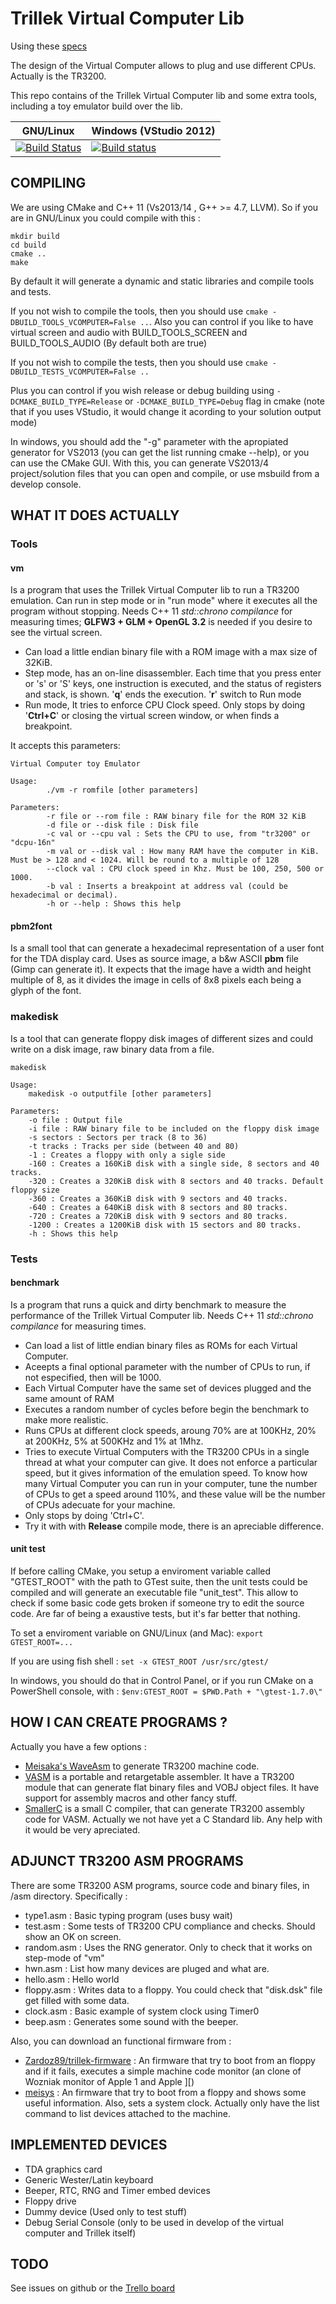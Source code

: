 Trillek Virtual Computer Lib
============================

Using these [specs](https://github.com/trillek-team/trillek-computer)

The design of the Virtual Computer allows to plug and use different CPUs. Actually is the TR3200.

This repo contains of the Trillek Virtual Computer lib and some extra tools, including a toy emulator build over the lib.

| GNU/Linux                                        | Windows (VStudio 2012)  |
|--------------------------------------------------|-------------------------|
| [![Build Status](https://travis-ci.org/trillek-team/trillek-vcomputer-module.png?branch=new-version)](https://travis-ci.org/trillek-team/trillek-vcomputer-module) | [![Build status](https://ci.appveyor.com/api/projects/status/420wp0vh8tnsuvjn/branch/develop?svg=true)](https://ci.appveyor.com/project/Zardoz89/trillek-vcomputer-module-r5m16/branch/develop) |

COMPILING
---------
We are using CMake and C++ 11 (Vs2013/14 , G++ >= 4.7, LLVM). So if you are in GNU/Linux you could compile with this :

    mkdir build
    cd build
    cmake ..
    make

By default it will generate a dynamic and static libraries and compile tools and tests.

If you not wish to compile the tools, then you should use `cmake -DBUILD_TOOLS_VCOMPUTER=False ..`. Also you can control if you like to have virtual screen and audio with BUILD_TOOLS_SCREEN and BUILD_TOOLS_AUDIO (By default both are true)

If you not wish to compile the tests, then you should use `cmake -DBUILD_TESTS_VCOMPUTER=False ..`

Plus you can control if you wish release or debug building using `-DCMAKE_BUILD_TYPE=Release` or `-DCMAKE_BUILD_TYPE=Debug` flag in cmake (note that if you uses VStudio, it would change it acording to your solution output mode)

In windows, you should add the "-g" parameter with the apropiated generator for VS2013 (you can get the list running cmake --help), or you can use the CMake GUI. With this, you can generate VS2013/4 project/solution files that you can open and compile, or use msbuild from a develop console.

WHAT IT DOES ACTUALLY
------------------
### Tools

#### vm

Is a program that uses the Trillek Virtual Computer lib to run a TR3200 emulation. Can run in step mode or in "run mode" where it executes all the program without stopping. Needs C++ 11 *std::chrono compilance* for measuring times; **GLFW3 + GLM + OpenGL 3.2** is needed if you desire to see the virtual screen.

- Can load a little endian binary file with a ROM image with a max size of 32KiB.
- Step mode, has an on-line disassembler. Each time that you press enter or 's' or 'S'
  keys, one instruction is executed, and the status of registers and stack, is
  shown. '**q**' ends the execution. '**r**' switch to Run mode
- Run mode, It tries to enforce CPU Clock speed. Only stops by doing '**Ctrl+C**' or closing the virtual screen window, or when finds a breakpoint.

It accepts this parameters:
```
Virtual Computer toy Emulator

Usage:
        ./vm -r romfile [other parameters]

Parameters:
        -r file or --rom file : RAW binary file for the ROM 32 KiB
        -d file or --disk file : Disk file
        -c val or --cpu val : Sets the CPU to use, from "tr3200" or "dcpu-16n"
        -m val or --disk val : How many RAM have the computer in KiB. Must be > 128 and < 1024. Will be round to a multiple of 128
        --clock val : CPU clock speed in Khz. Must be 100, 250, 500 or 1000.
        -b val : Inserts a breakpoint at address val (could be hexadecimal or decimal).
        -h or --help : Shows this help
```

#### pbm2font

Is a small tool that can generate a hexadecimal representation of a user font for the TDA display card. Uses as source image, a b&w ASCII **pbm** file (Gimp can generate it). It expects that the image have a width and height multiple of 8, as it divides the image in cells of 8x8 pixels each being a glyph of the font.

### makedisk

Is a tool that can generate floppy disk images of different sizes and could write on a disk image, raw binary data from a file.

```
makedisk

Usage:
    makedisk -o outputfile [other parameters]

Parameters:
    -o file : Output file
    -i file : RAW binary file to be included on the floppy disk image
    -s sectors : Sectors per track (8 to 36)
    -t tracks : Tracks per side (between 40 and 80)
    -1 : Creates a floppy with only a sigle side
    -160 : Creates a 160KiB disk with a single side, 8 sectors and 40 tracks.
    -320 : Creates a 320KiB disk with 8 sectors and 40 tracks. Default floppy size
    -360 : Creates a 360KiB disk with 9 sectors and 40 tracks.
    -640 : Creates a 640KiB disk with 8 sectors and 80 tracks.
    -720 : Creates a 720KiB disk with 9 sectors and 80 tracks.
    -1200 : Creates a 1200KiB disk with 15 sectors and 80 tracks.
    -h : Shows this help
```

### Tests

#### benchmark

Is a program that runs a quick and dirty benchmark to measure the performance of the Trillek Virtual Computer lib. Needs C++ 11 *std::chrono compilance* for measuring times.

- Can load a list of little endian binary files as ROMs for each Virtual Computer.
- Aceepts a final optional parameter with the number of CPUs to run, if not especified, then will be 1000.
- Each Virtual Computer have the same set of devices plugged and the same amount of RAM
- Executes a random number of cycles before begin the benchmark to make more realistic.
- Runs CPUs at different clock speeds, aroung 70% are at 100KHz, 20% at 200KHz, 5% at 500KHz and 1% at 1Mhz.
- Tries to execute Virtual Computers with the TR3200 CPUs in a single thread at what your computer can give. It does not enforce a particular speed, but it gives information of the emulation speed. To know how many Virtual Computer you can run in your computer, tune the number of CPUs to get a speed around 110%, and these value will be the number of CPUs adecuate for your machine.
- Only stops by doing 'Ctrl+C'.
- Try it with with **Release** compile mode, there is an apreciable difference.

#### unit test

If before calling CMake, you setup a enviroment variable called "GTEST_ROOT" with the path to GTest suite, then the unit tests could be compiled and will generate an executable file "unit_test". This allow to check if some basic code gets broken if someone try to edit the source code. Are far of being a exaustive tests, but it's far better that nothing.

To set a enviroment variable on GNU/Linux (and Mac): ```export GTEST_ROOT=...```

If you are using fish shell : ```set -x GTEST_ROOT /usr/src/gtest/```

In windows, you should do that in Control Panel, or if you run CMake on a PowerShell console, with : ```$env:GTEST_ROOT = $PWD.Path + "\gtest-1.7.0\"```

HOW I CAN CREATE PROGRAMS ?
---------------------------
Actually you have a few options :

- [Meisaka's WaveAsm](https://github.com/Meisaka/WaveAsm) to generate TR3200 machine code.
- [VASM](https://github.com/Zardoz89/VASM) is a portable and retargetable assembler. It have a TR3200 module that can generate flat binary files and VOBJ object files. It have support for assembly macros and other fancy stuff.
- [SmallerC](https://github.com/alexfru/SmallerC) is a small C compiler, that can generate TR3200 assembly code for VASM. Actually we not have yet a C Standard lib. Any help with it would be very apreciated.

ADJUNCT TR3200 ASM PROGRAMS
--------------------------
There are some TR3200 ASM programs, source code and binary files, in /asm directory. Specifically :

- type1.asm : Basic typing program (uses busy wait)
- test.asm : Some tests of TR3200 CPU compliance and checks. Should show an OK on screen.
- random.asm : Uses the RNG generator. Only to check that it works on step-mode of "vm"
- hwn.asm : List how many devices are pluged and what are.
- hello.asm : Hello world
- floppy.asm : Writes data to a floppy. You could check that "disk.dsk" file get filled with some data.
- clock.asm : Basic example of system clock using Timer0
- beep.asm : Generates some sound with the beeper.

Also, you can download an functional firmware from :

- [Zardoz89/trillek-firmware](https://github.com/Zardoz89/trillek-firmware) : An firmware that try to boot from an floppy and if it fails, executes a simple machine code monitor (an clone of Wozniak monitor of Apple 1 and Apple ][)
- [meisys](http://eciv.net/meisaka/meisys.ffi) : An firmware that try to boot from a floppy and shows some useful information. Also, sets a system clock. Actually only have the list command to list devices attached to the machine.


IMPLEMENTED DEVICES
-------------------

- TDA graphics card
- Generic Wester/Latin keyboard
- Beeper, RTC, RNG and Timer embed devices
- Floppy drive
- Dummy device (Used only to test stuff)
- Debug Serial Console (only to be used in develop of the virtual computer and Trillek itself)

TODO
----
See issues on github or the [Trello board](https://trello.com/b/ONRIy13Q)
